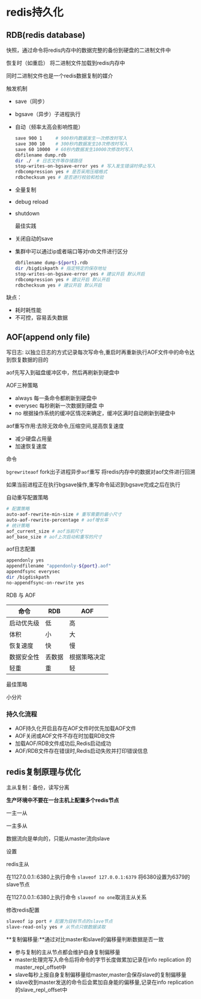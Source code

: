 # redis持久化

## RDB(redis database)

快照，通过命令将redis内存中的数据完整的备份到硬盘的二进制文件中

恢复时（如重启） 将二进制文件加载到redis内存中

同时二进制文件也是一个redis数据复制的媒介 



触发机制

- save（同步）

- bgsave（异步）子进程执行

- 自动（频率太高会影响性能）

  ```bash
  save 900 1     # 900秒内数据发生一次修改时写入
  save 300 10    # 300秒内数据发生10次修改时写入
  save 60 10000  # 60秒内数据发生10000次修改时写入
  dbfilename dump.rdb
  dir ./  # 日志文件等存储路径
  stop-writes-on-bgsave-error yes # 写入发生错误时停止写入
  rdbcompression yes # 是否采用压缩格式
  rdbchecksum yes # 是否进行校验和检验
  ```

- 全量复制

- debug reload 

- shutdown



  最佳实践

- 关闭自动的save

  

- 集群中可以通过ip或者端口等对rdb文件进行区分

  ```bash
  dbfilename dump-${port}.rdb
  dir /bigdiskpath # 指定特定的保存地址
  stop-writes-on-bgsave-error yes # 建议开启 默认开启
  rdbcompression yes # 建议开启 默认开启
  rdbchecksum yes # 建议开启 默认开启
  ```

缺点：

- 耗时耗性能
- 不可控，容易丢失数据



## AOF(append only file)

写日志: 以独立日志的方式记录每次写命令,重启时再重新执行AOF文件中的命令达到恢复数据的目的

aof先写入到磁盘缓冲区中，然后再刷新到硬盘中

AOF三种策略

- always  每一条命令都刷新到硬盘中
- everysec 每秒刷新一次数据到硬盘 中
- no 根据操作系统的缓冲区情况来确定，缓冲区满时自动刷新到硬盘中

aof重写作用:去除无效命令,压缩空间,提高恢复速度

- 减少硬盘占用量
- 加速恢复速度

命令

``bgrewriteaof`` fork出子进程异步``aof``重写  将redis内存中的数据对aof文件进行回溯

如果当前进程正在执行bgsave操作,重写命令延迟到bgsave完成之后在执行

自动重写配置策略

```bash
# 配置策略
auto-aof-rewrite-min-size # 重写需要的最小尺寸
auto-aof-rewrite-percentage # aof增长率
# 统计策略
aof_current_size # aof当前尺寸
aof_base_size # aof上次启动和重写的尺寸
```

aof日志配置

```bash
appendonly yes
appendfilename "appendonly-${port}.aof"
appendfsync everysec
dir /bigdiskpath
no-appendfsync-on-rewrite yes
```

RDB 与 AOF

| 命令       | RDB    | AOF          |
| ---------- | ------ | ------------ |
| 启动优先级 | 低     | 高           |
| 体积       | 小     | 大           |
| 恢复速度   | 快     | 慢           |
| 数据安全性 | 丢数据 | 根据策略决定 |
| 轻重       | 重     | 轻           |

最佳策略

小分片

### 持久化流程

- AOF持久化开启且存在AOF文件时优先加载AOF文件
- AOF关闭或AOF文件不存在时加载RDB文件
- 加载AOF/RDB文件成功后,Redis启动成功
- AOF/RDB文件存在错误时,Redis启动失败并打印错误信息

## redis复制原理与优化

主从复制：备份，读写分离 

**生产环境中不要在一台主机上配置多个redis节点**

一主一从

一主多从

数据流向是单向的，只能从master流向slave

设置

redis主从

在1127.0.0.1::6380上执行命令 ``slaveof 127.0.0.1:6379`` 将6380设置为6379的slave节点

在1127.0.0.1::6380上执行命令 ``slaveof no one``取消主从关系

修改redis配置

```bash
slaveof ip port # 配置为目标节点的slave节点
slave-read-only yes # 从节点只做数据读取
```

**复制偏移量:**通过对比master和slave的偏移量判断数据是否一致

- 参与复制的主从节点都会维护自身复制偏移量
- master处理完写入命令后将命令的字节长度做累加记录在info replication 的master_repl_offset中
- slave每秒上报自身复制偏移量给master,master会保存slave的复制偏移量
- slave收到master发送的命令后会累加自身能的偏移量,记录在info replication 的slave_repl_offset中

